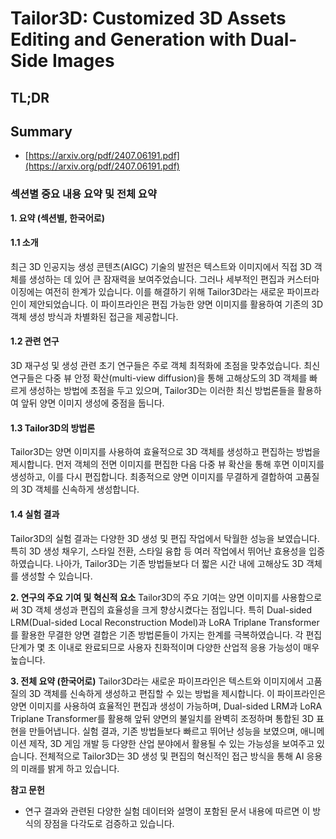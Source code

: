 # Tailor3D: Customized 3D Assets Editing and Generation with Dual-Side Images
## TL;DR
## Summary
- [https://arxiv.org/pdf/2407.06191.pdf](https://arxiv.org/pdf/2407.06191.pdf)

### 섹션별 중요 내용 요약 및 전체 요약

**1. 요약 (섹션별, 한국어로)**

#### 1.1 소개
최근 3D 인공지능 생성 콘텐츠(AIGC) 기술의 발전은 텍스트와 이미지에서 직접 3D 객체를 생성하는 데 있어 큰 잠재력을 보여주었습니다. 그러나 세부적인 편집과 커스터마이징에는 여전히 한계가 있습니다. 이를 해결하기 위해 Tailor3D라는 새로운 파이프라인이 제안되었습니다. 이 파이프라인은 편집 가능한 양면 이미지를 활용하여 기존의 3D 객체 생성 방식과 차별화된 접근을 제공합니다.

#### 1.2 관련 연구
3D 재구성 및 생성 관련 초기 연구들은 주로 객체 최적화에 초점을 맞추었습니다. 최신 연구들은 다중 뷰 안정 확산(multi-view diffusion)을 통해 고해상도의 3D 객체를 빠르게 생성하는 방법에 초점을 두고 있으며, Tailor3D는 이러한 최신 방법론들을 활용하여 앞뒤 양면 이미지 생성에 중점을 둡니다.

#### 1.3 Tailor3D의 방법론
Tailor3D는 양면 이미지를 사용하여 효율적으로 3D 객체를 생성하고 편집하는 방법을 제시합니다. 먼저 객체의 전면 이미지를 편집한 다음 다중 뷰 확산을 통해 후면 이미지를 생성하고, 이를 다시 편집합니다. 최종적으로 양면 이미지를 무결하게 결합하여 고품질의 3D 객체를 신속하게 생성합니다.

#### 1.4 실험 결과
Tailor3D의 실험 결과는 다양한 3D 생성 및 편집 작업에서 탁월한 성능을 보였습니다. 특히 3D 생성 채우기, 스타일 전환, 스타일 융합 등 여러 작업에서 뛰어난 효용성을 입증하였습니다. 나아가, Tailor3D는 기존 방법들보다 더 짧은 시간 내에 고해상도 3D 객체를 생성할 수 있습니다.

**2. 연구의 주요 기여 및 혁신적 요소**
Tailor3D의 주요 기여는 양면 이미지를 사용함으로써 3D 객체 생성과 편집의 효율성을 크게 향상시켰다는 점입니다. 특히 Dual-sided LRM(Dual-sided Local Reconstruction Model)과 LoRA Triplane Transformer를 활용한 무결한 양면 결합은 기존 방법론들이 가지는 한계를 극복하였습니다. 각 편집 단계가 몇 초 이내로 완료되므로 사용자 친화적이며 다양한 산업적 응용 가능성이 매우 높습니다.

**3. 전체 요약 (한국어로)**
Tailor3D라는 새로운 파이프라인은 텍스트와 이미지에서 고품질의 3D 객체를 신속하게 생성하고 편집할 수 있는 방법을 제시합니다. 이 파이프라인은 양면 이미지를 사용하여 효율적인 편집과 생성이 가능하며, Dual-sided LRM과 LoRA Triplane Transformer를 활용해 앞뒤 양면의 불일치를 완벽히 조정하며 통합된 3D 표현을 만들어냅니다. 실험 결과, 기존 방법들보다 빠르고 뛰어난 성능을 보였으며, 애니메이션 제작, 3D 게임 개발 등 다양한 산업 분야에서 활용될 수 있는 가능성을 보여주고 있습니다. 전체적으로 Tailor3D는 3D 생성 및 편집의 혁신적인 접근 방식을 통해 AI 응용의 미래를 밝게 하고 있습니다.

**참고 문헌**
- 연구 결과와 관련된 다양한 실험 데이터와 설명이 포함된 문서 내용에 따르면 이 방식의 장점을 다각도로 검증하고 있습니다.